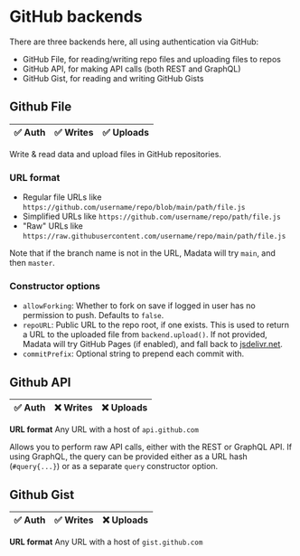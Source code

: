 # GitHub backends

There are three backends here, all using authentication via GitHub:

- GitHub File, for reading/writing repo files and uploading files to repos
- GitHub API, for making API calls (both REST and GraphQL)
- GitHub Gist, for reading and writing GitHub Gists

## Github File

| ✅ Auth | ✅ Writes | ✅ Uploads |
|---------|-----------|-----------|

Write & read data and upload files in GitHub repositories.

### URL format

* Regular file URLs like `https://github.com/username/repo/blob/main/path/file.js`
* Simplified URLs like `https://github.com/username/repo/path/file.js`
* "Raw" URLs like `https://raw.githubusercontent.com/username/repo/main/path/file.js`

Note that if the branch name is not in the URL, Madata will try `main`, and then `master`.

### Constructor options

* `allowForking`: Whether to fork on save if logged in user has no permission to push. Defaults to `false`.
* `repoURL`: Public URL to the repo root, if one exists.
This is used to return a URL to the uploaded file from `backend.upload()`.
If not provided, Madata will try GitHub Pages (if enabled), and fall back to [jsdelivr.net](https://www.jsdelivr.com/).
* `commitPrefix`: Optional string to prepend each commit with.

## Github API

| ✅ Auth | ❌ Writes | ❌ Uploads |
|---------|-----------|-----------|

**URL format** Any URL with a host of `api.github.com`

Allows you to perform raw API calls, either with the REST or GraphQL API.
If using GraphQL, the query can be provided either as a URL hash (`#query{...}`) or as a separate `query` constructor option.

## Github Gist

| ✅ Auth | ✅ Writes | ❌ Uploads |
|---------|-----------|-----------|

**URL format** Any URL with a host of `gist.github.com`